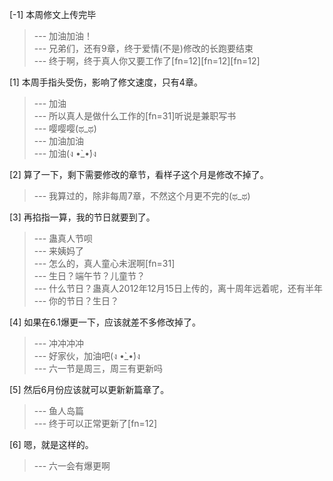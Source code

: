 
[-1] 本周修文上传完毕
>--- 加油加油！<br>
>--- 兄弟们，还有9章，终于爱情(不是)修改的长跑要结束<br>
>--- 终于啊，终于真人你又要工作了[fn=12][fn=12][fn=12]<br>

[1] 本周手指头受伤，影响了修文速度，只有4章。
>--- 加油<br>
>--- 所以真人是做什么工作的[fn=31]听说是兼职写书<br>
>--- 嘤嘤嘤(ಥ_ಥ)<br>
>--- 加油加油<br>
>--- 加油(ง •̀_•́)ง<br>

[2] 算了一下，剩下需要修改的章节，看样子这个月是修改不掉了。
>--- 我算过的，除非每周7章，不然这个月更不完的(ಥ_ಥ)<br>

[3] 再掐指一算，我的节日就要到了。
>--- 蛊真人节呗<br>
>--- 来姨妈了<br>
>--- 怎么的，真人童心未泯啊[fn=31]<br>
>--- 生日？端午节？儿童节？<br>
>--- 什么节日？蛊真人2012年12月15日上传的，离十周年远着呢，还有半年<br>
>--- 你的节日？生日？<br>

[4] 如果在6.1爆更一下，应该就差不多修改掉了。
>--- 冲冲冲冲<br>
>--- 好家伙，加油吧(ง •̀_•́)ง<br>
>--- 六一节是周三，周三有更新吗<br>

[5] 然后6月份应该就可以更新新篇章了。
>--- 鱼人岛篇<br>
>--- 终于可以正常更新了[fn=12]<br>

[6] 嗯，就是这样的。
>--- 六一会有爆更啊<br>
